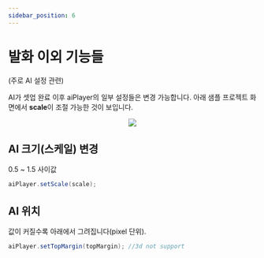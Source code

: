 ```yaml
---
sidebar_position: 6
---
```


# 발화 이외 기능들

(주로 AI 설정 관련)

AI가 셋업 완료 이후 aiPlayer의 일부 설정들은 변경 가능합니다. 아래 샘플 프로젝트 화면에서 **scale**이 조절 가능한 것이 보입니다. 

<p align="center">
<img src="/img/aihuman/android/Screenshot_20221107-120334_AIHumanSDKDemo.jpg" style={{zoom: "25%"}} />
</p>

## AI 크기(스케일) 변경  
0.5 ~ 1.5 사이값

```java
aiPlayer.setScale(scale);
```

## AI 위치 
값이 커질수록 아래에서 그려집니다(pixel 단위).

```java
aiPlayer.setTopMargin(topMargin); //3d not support 
```

